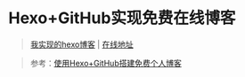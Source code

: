 <!--
 * @Description: Hexo+GitHub实现免费在线博客
 * @Date: 2019-08-19 11:35:48
 * @LastEditors: phoebus
 * @LastEditTime: 2019-09-03 14:43:25
 -->
# Hexo+GitHub实现免费在线博客

> [我实现的hexo博客](https://github.com/BrucePhoebus/BrucePhoebus.github.io/tree/dev) | [在线地址](https://brucephoebus.github.io)

> 参考：[使用Hexo+GitHub搭建免费个人博客](https://zhousiwei.gitee.io/mybook/hexo/hexo_github.html)
